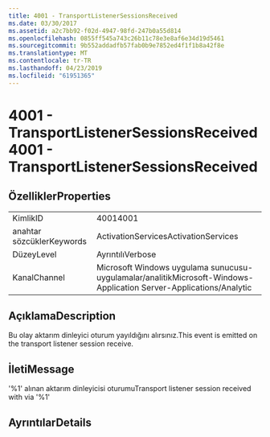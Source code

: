 ```yaml
---
title: 4001 - TransportListenerSessionsReceived
ms.date: 03/30/2017
ms.assetid: a2c7bb92-f02d-4947-98fd-247b0a55d814
ms.openlocfilehash: 0855ff545a743c26b11c78e3e8af6e34d19d5461
ms.sourcegitcommit: 9b552addadfb57fab0b9e7852ed4f1f1b8a42f8e
ms.translationtype: MT
ms.contentlocale: tr-TR
ms.lasthandoff: 04/23/2019
ms.locfileid: "61951365"
---
```

# <a name="4001---transportlistenersessionsreceived"></a><span data-ttu-id="52cb0-102">4001 - TransportListenerSessionsReceived</span><span class="sxs-lookup"><span data-stu-id="52cb0-102">4001 - TransportListenerSessionsReceived</span></span>
## <a name="properties"></a><span data-ttu-id="52cb0-103">Özellikler</span><span class="sxs-lookup"><span data-stu-id="52cb0-103">Properties</span></span>  
  
|||  
|-|-|  
|<span data-ttu-id="52cb0-104">Kimlik</span><span class="sxs-lookup"><span data-stu-id="52cb0-104">ID</span></span>|<span data-ttu-id="52cb0-105">4001</span><span class="sxs-lookup"><span data-stu-id="52cb0-105">4001</span></span>|  
|<span data-ttu-id="52cb0-106">anahtar sözcükler</span><span class="sxs-lookup"><span data-stu-id="52cb0-106">Keywords</span></span>|<span data-ttu-id="52cb0-107">ActivationServices</span><span class="sxs-lookup"><span data-stu-id="52cb0-107">ActivationServices</span></span>|  
|<span data-ttu-id="52cb0-108">Düzey</span><span class="sxs-lookup"><span data-stu-id="52cb0-108">Level</span></span>|<span data-ttu-id="52cb0-109">Ayrıntılı</span><span class="sxs-lookup"><span data-stu-id="52cb0-109">Verbose</span></span>|  
|<span data-ttu-id="52cb0-110">Kanal</span><span class="sxs-lookup"><span data-stu-id="52cb0-110">Channel</span></span>|<span data-ttu-id="52cb0-111">Microsoft Windows uygulama sunucusu-uygulamalar/analitik</span><span class="sxs-lookup"><span data-stu-id="52cb0-111">Microsoft-Windows-Application Server-Applications/Analytic</span></span>|  
  
## <a name="description"></a><span data-ttu-id="52cb0-112">Açıklama</span><span class="sxs-lookup"><span data-stu-id="52cb0-112">Description</span></span>  
 <span data-ttu-id="52cb0-113">Bu olay aktarım dinleyici oturum yayıldığını alırsınız.</span><span class="sxs-lookup"><span data-stu-id="52cb0-113">This event is emitted on the transport listener session receive.</span></span>  
  
## <a name="message"></a><span data-ttu-id="52cb0-114">İleti</span><span class="sxs-lookup"><span data-stu-id="52cb0-114">Message</span></span>  
 <span data-ttu-id="52cb0-115">'%1' alınan aktarım dinleyicisi oturumu</span><span class="sxs-lookup"><span data-stu-id="52cb0-115">Transport listener session received with via '%1'</span></span>  
  
## <a name="details"></a><span data-ttu-id="52cb0-116">Ayrıntılar</span><span class="sxs-lookup"><span data-stu-id="52cb0-116">Details</span></span>
